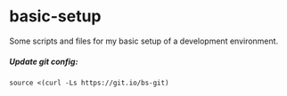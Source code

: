# basic-setup
Some scripts and files for my basic setup of a development environment.

##### Update git config:

    source <(curl -Ls https://git.io/bs-git)
